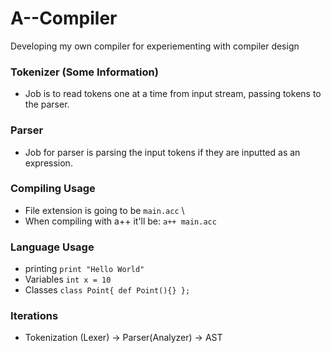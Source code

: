 # A--Compiler
Developing my own compiler for experiementing with compiler design


### Tokenizer (Some Information)
* Job is to read tokens one at a time from input stream, passing tokens to the parser.

### Parser
* Job for parser is parsing the input tokens if they are inputted as an expression.

### Compiling Usage
* File extension is going to be `main.acc` \
* When compiling with a++ it'll be: `a++ main.acc`

### Language Usage
* printing `print "Hello World"`
* Variables `int x = 10`
* Classes `class Point{ def Point(){} }; `


### Iterations
* Tokenization (Lexer) -> Parser(Analyzer) -> AST

